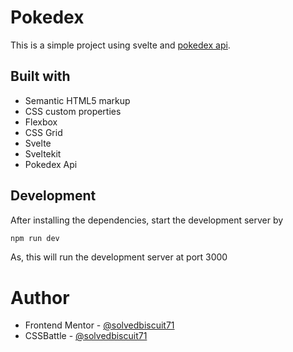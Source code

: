 # Pokedex

This is a simple project using svelte and [pokedex api](https://pokeapi.co/).

## Built with

- Semantic HTML5 markup
- CSS custom properties
- Flexbox
- CSS Grid
- Svelte
- Sveltekit
- Pokedex Api

## Development

After installing the dependencies, start the development server by
```bash
npm run dev
```

As, this will run the development server at port 3000

# Author

- Frontend Mentor - [@solvedbiscuit71](https://www.frontendmentor.io/profile/solvedbiscuit71)
- CSSBattle - [@solvedbiscuit71](https://cssbattle.dev/player/solvedbiscuit71)